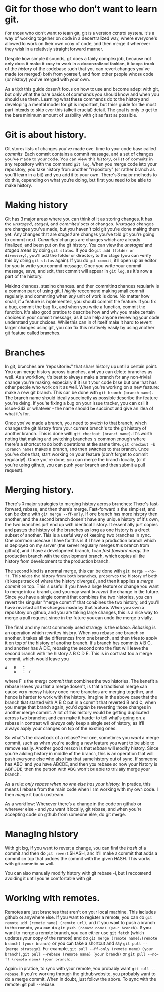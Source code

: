 # Git for those who don't want to learn git.

For those who don't want to learn git, git is a version control system. It's
a way of working together on code in a decentralized way, where everyone's allowed
to work on their own copy of code, and then merge it whenever they wish in a 
relatively straight forward manner.

Despite how simple it sounds, git does a fairly complex job, because not only
does it make it easy to work in a decentralized fashion, it keeps track of the 
*history* of the codebase such that you can revert changes you've made (or merged)
both from yourself, and from other people whose code (*or history*) you've merged
with your own. 

As a tl;dr this guide dosen't focus on how to use and become adept with git, but only
what the bare basics of commands you should know and when you should use them. Learning
what these commands do to the history and developing a mental model for git is important,
but thise guide for the most part intends to skip over this (albeit crucial) detail.
The goal is only to get to the bare minimum amount of usability with git as fast
as possible.

# Git is about history.

Git stores lists of changes you've made over time to your code base called *commits*.
Each commit contains a commit message, and a set of changes you've made to your code.
You can view this *history*, or list of commits in any repository with the command 
`git log`. When you merge code into your repository, you take history from another 
"repository" (or rather branch as you'll learn in a bit) and you add it to your own. 
There's 3 major methods to do this, depending on what you're doing, but first you 
need to be able to make history.

# Making history

Git has 3 major areas where you can think of it as storing changes. It has the *unstaged*,
*staged*, and *commited* sets of changes. *Unstaged* changes are changes you've made, but
you haven't told git you're done making them yet. Any changes that are *staged* are changes
you've told git you're going to commit next. *Commited* changes are changes which are
already finalized, and been put on the git history. You can view the *unstaged* and *staged*
areas by doing `git status`. If you do `git add (folder or directory)`, you'll add the folder
or directory to the stage (you can verify this by doing `git status` again). If you do 
`git commit`, it'll open up an editor for you to write your commit message. Once you 
write your commit message, save, and exit, that commit will appear in `git log`, as 
it's now a part of the history. 

Making changes, staging changes, and then commiting changes regularly is a common part of using git. 
I *highly* reccomend making small commit regularly, and commiting when *any* unit of work is done.
No matter how small, if a feature is implemented, you should commit the feature. If you fix a bug,
commit the bug fix, and when you write a function, commit the function. It's also good pratice 
to describe how and why you make certain choices in your commit message, as it can help anyone
reviewing your code understand your choices. While this can in of itself make it hard to revert
larger changes using git, you can fix this relatively easily by using another git feature called
branches.

# Branches
In git, branches are "repositories" that share history up until a certain point. You can merge
history across branches, and you can delete branches as well. As a workflow, it's best to always
make a branch for any non-trivial change you're making, especially if it isn't your code base
but one that has other people who work on it as well. When you're working on a new feature: make
a new git branch. This can be done with `git branch (branch name)`. The branch name should ideally
succinctly as possible describe the feature you're doing. If you're fixing a bug on your issue
tracker, you can call it issue-343 or whatever - the name should be succinct and give an idea 
of what it's for. 

Once you've made a branch, you need to *switch* to that branch, which changes the git history
from your current branch's to the git history of another branch. This is done with 
`git checkout (branch name)`. It's worth noting that making and switching branches is common
enough where there's a shortcut to do both operations at the same time.
`git checkout -b (branch name)` makes a branch, and then switches to that branch. Once you've
done that, start working on your feature (don't forget to commit regularly!). Once you're done,
you can merge the branch locally, (or if you're using github, you can push your branch and then
submit a pull request). 

# Merging history.
There's 3 major strategies to merging history across branches: There's fast-forward, rebase, and 
then there's merge. Fast-forward is the simplest, and can be done with  `git merge --ff-only`. 
If one branch has more history then another, and the second branch dosen't have any 
unique history of it's own, the two branches just end up with identical history. It essentially 
just copies and pastes the history of the branches as long as one history is a direct subset 
of another. This is a useful way of keeping two branches in sync. One common usecase I have
for this is if I have a production branch which is deployed on my server (the server regularly
merges this branch from github), and I have a development branch, I can *fast forward merge* the
production branch with the development branch, which copies all the history from development to 
the production branch. 

The second kind is a normal merge, this can be done with `git merge --no-ff`. This takes the
history from both branches, preserves the history of both (it keeps track of where the history
diverges), and then it applies a *merge commit* on top. This is useful if you have a large
feature or change you want to merge into a branch, and you may want to *revert* the change 
in the future. Since you have a single commit that combines the two histories, you can
revert the singular "merge commit" that combines the two history, and you'll have reverted
all the changes made by that feature. When you own a repository on github, and you are taking
large changes, this is a nice way to merge a pull request, since in the future you can undo
the merge trivially.

The final, and my most commonly used strategy is the *rebase*. *Rebasing* is an operation
which rewrites history. When you rebase one branch on another, it takes all the differences
from one branch, and then tries to apply it on top of the history of another branch. If
a branch has commits A B C, and another has A D E, rebasing the second onto the first will
leave the second branch with the history A B C D E. This is in contrast too a merge commit,
which would leave you 
```
A   B   C
    D   E  F
```
where F is the *merge commit* that combines the two histories. The benefit a rebase leaves
you that a merge dosen't, is that a traditional merge can cause very messy history once 
more branches are merging together, and hence is harder to work with the history. Imagine
in the above case that the branch that started with A B C put in a commit that reverted B and C,
when you merge that branch again, you'd *again* be reverting those changes in another merge commit.
A lot of this history would be getting duplicated across two branches and can make it harder
to tell what's going on. a rebase in contrast will *always* only keep a single set of history,
as it'll always apply your changes on top of the existing ones. 

So what's the drawback of a rebase? For one, sometimes you *want* a merge commit, such as 
when you're adding a new feature you want to be able to remove easily. Another good 
reason is that *rebase* will modify history. Since you're adding history in middle of the
branch, this is an operation that will push everyone else who also has that same history
out of sync. If someone has ABC, and you have ABCDE, and then you rebase so now your history
is ABFCDE, then the person with ABC won't be able to trivially merge your branch. 

As a rule: *only rebase when no one else has your history.* In pratice, this means
I rebase from the main code when I am working with my own code. I then *merge* it
back upstream. 

As a workflow: Whenever there's a change in the code on github or wherever else - and
you want it locally, git rebase, and when you're accepting code on github from someone else, 
do git merge.

# Managing history

With git log, if you want to revert a change, you can find the *hash* of a commit
and then do `git revert` $HASH, and it'll make a commit that adds a commit on top
that undoes the commit with the given HASH. This works with git commits as well.

You can also manually modify history with git rebase -i, but I reccomend avoiding it
until you're comfortable with git.

# Working with remotes.

Remotes are just branches that aren't on your local machine. This includes github
or anywhere else. If you want to register a remote, you can do 
`git remote add (remote name) (remote url)`, and if you want to push a branch to
the remote, you can do `git push (remote name) (your branch)`. If you want to merge
a remote branch, you can either use `git fetch` (which updates your copy of the remote)
and do `git merge (remote name)/(remote branch) (your branch)` or you can take a shortcut 
and say `git pull --{merge strategy}`. For example, `git pull --ff-only (remote name) (your branch)`, 
`git pull --rebase (remote name) (your branch)` or `git pull --no-ff (remote name) (your branch)`. 

Again: in pratice, to sync with your remote, you probably want `git pull --rebase`. If you're working
through the github website, you probably want to do a merge commit. When in doubt, just follow the above.
To sync with the remote: git pull --rebase.
